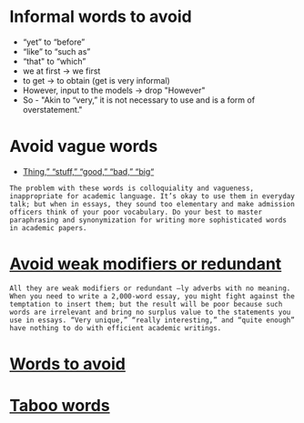 # Informal words to avoid

* “yet”   to “before”
* “like”  to “such as”
* “that"  to “which”
* we at first -> we first
* to get -> to obtain (get is very informal)
* However, input to the models -> drop "However"
* So - "Akin to “very,” it is not necessary to use and is a form of overstatement."

# Avoid vague words
* [Thing,” “stuff,” “good,” “bad,” “big“](https://jlvcollegecounseling.com/2018/03/13/20-words-to-avoid-writing-in-your-essay/)

```
The problem with these words is colloquiality and vagueness, inappropriate for academic language. It’s okay to use them in everyday talk; but when in essays, they sound too elementary and make admission officers think of your poor vocabulary. Do your best to master paraphrasing and synonymization for writing more sophisticated words in academic papers.
```

# [Avoid weak modifiers or redundant](https://jlvcollegecounseling.com/2018/03/13/20-words-to-avoid-writing-in-your-essay/)

```
All they are weak modifiers or redundant –ly adverbs with no meaning. When you need to write a 2,000-word essay, you might fight against the temptation to insert them; but the result will be poor because such words are irrelevant and bring no surplus value to the statements you use in essays. “Very unique,” “really interesting,” and “quite enough” have nothing to do with efficient academic writings.
```

# [Words to avoid](https://vappingo.com/word-blog/words-you-should-never-use-in-an-essay/)


# [Taboo words](https://www.scribbr.com/academic-writing/taboo-words/) 